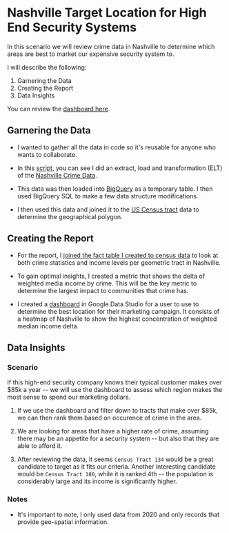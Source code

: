 # Nashville Target Location for High End Security Systems

In this scenario we will review crime data in Nashville to determine which areas are best to market our expensive security system to.

I will describe the following:

1. Garnering the Data
2. Creating the Report
3. Data Insights

You can review the [dashboard here](https://console.cloud.google.com/marketplace/product/united-states-census-bureau/acs).

## Garnering the Data

- I wanted to gather all the data in code so it's reusable for anyone who wants to collaborate.

- In this [script](/elt/pull-crime-data), you can see I did an extract, load and transformation (ELT) of the [Nashville Crime Data](https://data.nashville.gov/Police/Metro-Nashville-Police-Department-Calls-for-Servic/kwnd-qrrm).

- This data was then loaded into [BigQuery](https://cloud.google.com/bigquery/docs/introduction) as a temporary table. I then used BigQuery SQL to make a few data structure modifications. 

- I then used this data and joined it to the [US Census tract](https://console.cloud.google.com/marketplace/product/united-states-census-bureau/acs) data to determine the geographical polygon.

## Creating the Report

- For the report, I [joined the fact table I created to census data](elt/sql/crime_census_join.sql) to look at both crime statistics and income levels per geometric tract in Nashville.

- To gain optimal insights, I created a metric that shows the delta of weighted media income by crime. This will be the key metric to determine the largest impact to communities that crime has.

- I created a [dashboard](https://datastudio.google.com/reporting/b6b7d413-8f17-4343-9aad-39298d053f9e/page/GogaC) in Google Data Studio for a user to use to determine the best location for their marketing campaign. It consists of a heatmap of Nashville to show the highest concentration of weighted median income delta.

## Data Insights

### Scenario

If this high-end security company knows their typical customer makes over $85k a year -- we will use the dashboard to assess which region makes the most sense to spend our marketing dollars.

1. If we use the dashboard and filter down to tracts that make over $85k, we can then rank them based on occurence of crime in the area.

2. We are looking for areas that have a higher rate of crime, assuming there may be an appetite for a security system -- but also that they are able to afford it.

3. After reviewing the data, it seems `Census Tract 134` would be a great candidate to target as it fits our criteria. Another interesting candidate would be `Census Tract 180`, while it is ranked 4th -- the population is considerably large and its income is significantly higher.

### Notes

- It's important to note, I only used data from 2020 and only records that provide geo-spatial information.
